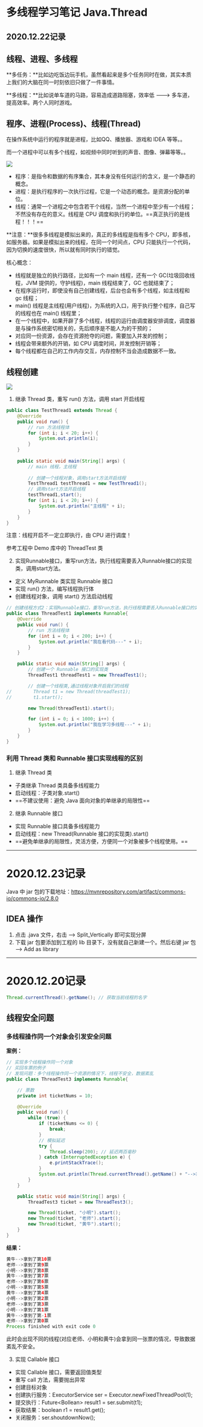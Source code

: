 # 多线程学习笔记 Java.Thread

## 2020.12.22记录

## 线程、进程、多线程

**多任务：**比如边吃饭边玩手机，虽然看起来是多个任务同时在做，其实本质上我们的大脑在同一时刻依旧只做了一件事情。

**多线程：**比如说单车道的马路，容易造成道路阻塞，效率低 ---> 多车道，提高效率。两个人同时游戏。

## 程序、进程(Process)、线程(Thread)

在操作系统中运行的程序就是进程，比如QQ、播放器、游戏和 IDEA 等等。。

而一个进程中可以有多个线程，如视频中同时听到的声音、图像、弹幕等等。。

![](多线程学习笔记.assets/进程和线程的关系.png)

+ 程序：是指令和数据的有序集合，其本身没有任何运行的含义，是一个静态的概念。
+ 进程：是执行程序的一次执行过程，它是一个动态的概念。是资源分配的单位。
+ 线程：通常一个进程之中包含若干个线程，当然一个进程中至少有一个线程；不然没有存在的意义。线程是 CPU 调度和执行的单位。==真正执行的是线程！！！==

**注意：**很多多线程是模拟出来的，真正的多线程是指有多个 CPU，即多核，如服务器。如果是模拟出来的线程，在同一个时间点，CPU 只能执行一个代码，因为切换的速度很快，所以就有同时执行的错觉。

核心概念：

+ 线程就是独立的执行路径，比如有一个 main 线程，还有一个 GC(垃圾回收线程，JVM 提供的，守护线程)，main 线程结束了，GC 也就结束了；
+ 在程序运行时，即使没有自己创建线程，后台也会有多个线程，如主线程和 gc 线程；
+ main() 线程是主线程(用户线程)，为系统的入口，用于执行整个程序，自己写的线程也在 main() 线程里；
+ 在一个线程中，如果开辟了多个线程，线程的运行由调度器安排调度，调度器是与操作系统密切相关的，先后顺序是不能人为的干预的；
+ 对应同一份资源，会存在资源抢夺的问题，需要加入并发的控制；
+ 线程会带来额外的开销，如 CPU 调度时间，并发控制开销等；
+ 每个线程都在自己的工作内存交互，内存控制不当会造成数据不一致。

## 线程创建

![](多线程学习笔记.assets/线程创建的三种方式.png)

1. 继承 Thread 类，重写 run() 方法，调用 start 开启线程

```java
public class TestThread1 extends Thread {
    @Override
    public void run() {
        // run 方法线程体
        for (int i; i < 20; i++) {
            System.out.println(i);
        }
    }
    
    public static void main(String[] args) {
        // main 线程，主线程
        
        // 创建一个线程对象，调用start方法开启线程
        TestThread1 testThread1 = new TestThread1();
        // 调用start方法开启线程
        testThread1,start();
        for (int i; i < 20; i++) {
            System.out.println("主线程" + i);
        }
    }
}
```

注意：线程开启不一定立即执行，由 CPU 进行调度！

参考工程中 Demo 库中的 ThreadTest 类



2. 实现Runnable接口，重写run方法，执行线程需要丢入Runnable接口的实现类，调用start方法。

+ 定义 MyRunnable 类实现 Runnable 接口
+ 实现 run() 方法，编写线程执行体
+ 创建线程对象，调用 start() 方法启动线程

```java
// 创建线程方式2：实现Runnable接口，重写run方法，执行线程需要丢入Runnable接口的实现类，调用start方法。
public class ThreadTest1 implements Runnable{
    @Override
    public void run() {
        // run 方法线程体
        for (int i = 0; i < 200; i++) {
            System.out.println("我在看代码---" + i);
        }
    }

    public static void main(String[] args) {
        // 创建一个 Runnable 接口的实现类
        ThreadTest1 threadTest1 = new ThreadTest1();

        // 创建一个线程类,通过线程对象开启我们的线程
//        Thread t1 = new Thread(threadTest1);
//        t1.start();

        new Thread(threadTest1).start();

        for (int i = 0; i < 1000; i++) {
            System.out.println("我在学习多线程---" + i);
        }
    }
}
```

### 利用 Thread 类和 Runnable 接口实现线程的区别

1. 继承 Thread 类

+ 子类继承 Thread 类具备多线程能力
+ 启动线程：子类对象.start()
+ ==不建议使用：避免 Java 面向对象的单继承的局限性==

2. 继承 Runnable 接口

+ 实现 Runnable 接口具备多线程能力
+ 启动线程：new Thread(Runnable 接口的实现类).start()
+ ==避免单继承的局限性，灵活方便，方便同一个对象被多个线程使用。==

---

# 2020.12.23记录

Java 中 jar 包的下载地址：https://mvnrepository.com/artifact/commons-io/commons-io/2.8.0

## IDEA 操作

1. 点击 .java 文件，右击 --> Split_Vertically 即可实现分屏
2. 下载 jar 包要添加到工程的 lib 目录下，没有就自己新建一个。然后右键 jar 包 --> Add as library



---

# 2020.12.20记录

```java
Thread.currentThread().getName(); // 获取当前线程的名字
```



## 线程安全问题

### 多线程操作同一个对象会引发安全问题

**案例：**

```java
// 实现多个线程操作同一个对象
// 买回车票的例子
// 发现问题：多个线程操作同一个资源的情况下，线程不安全，数据紊乱
public class ThreadTest3 implements Runnable{

    // 票数
    private int ticketNums = 10;

    @Override
    public void run() {
        while (true) {
            if (ticketNums <= 0) {
                break;
            }
            // 模拟延迟
            try {
                Thread.sleep(200); // 延迟两百毫秒
            } catch (InterruptedException e) {
                e.printStackTrace();
            }
            System.out.println(Thread.currentThread().getName() + "-->拿到了第" + ticketNums-- + "票");
        }
    }

    public static void main(String[] args) {
        ThreadTest3 ticket = new ThreadTest3();

        new Thread(ticket, "小明").start();
        new Thread(ticket, "老师").start();
        new Thread(ticket, "黄牛").start();
    }
}
```

**结果：**

```java
黄牛-->拿到了第10票
老师-->拿到了第9票
小明-->拿到了第8票
黄牛-->拿到了第7票
老师-->拿到了第6票
小明-->拿到了第5票
黄牛-->拿到了第4票
小明-->拿到了第2票
老师-->拿到了第3票
小明-->拿到了第1票
黄牛-->拿到了第-1票
老师-->拿到了第0票
Process finished with exit code 0
```

此时会出现不同的线程(对应老师、小明和黄牛)会拿到同一张票的情况，导致数据紊乱不安全。

3. 实现 Callable 接口

+ 实现 Callable 接口，需要返回值类型
+ 重写 call 方法，需要抛出异常
+ 创建目标对象
+ 创建执行服务：ExecutorService ser = Executor.newFixedThreadPool(1);
+ 提交执行：Future\<Bollean> result1 = ser.submit(t1);
+ 获取结果：boolean r1 = result1.get();
+ 关闭服务：ser.shoutdownNow();